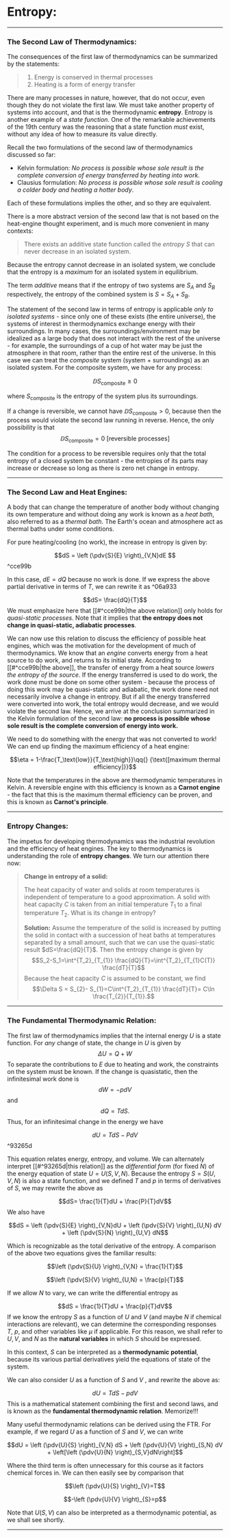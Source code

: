 # Entropy:
***
### The Second Law of Thermodynamics:

The consequences of the first law of thermodynamics can be summarized by the statements:

> 1. Energy is conserved in thermal processes
> 2. Heating is a form of energy transfer

There are many processes in nature, however, that do not occur, even though they do not violate the first law. We must take another property of systems into account, and that is the thermodynamic **entropy**. Entropy is another example of a *state function*. One of the remarkable achievements of the 19th century was the reasoning that a state function *must* exist, without any idea of how to measure its value directly.

Recall the two formulations of the second law of thermodynamics discussed so far:

- Kelvin formulation: *No process is possible whose sole result is the complete conversion of energy transferred by heating into work.*
- Clausius formulation: *No process is possible whose sole result is cooling a colder body and heating a hotter body*.

Each of these formulations implies the other, and so they are equivalent. 

There is a more abstract version of the second law that is not based on the heat-engine thought experiment, and is much more convenient in many contexts:

> There exists an additive state function called the *entropy* $S$ that can never decrease in an isolated system.


Because the entropy cannot decrease in an isolated system, we conclude that the entropy is a *maximum* for an isolated system in equilibrium. 

The term *additive* means that if the entropy of two systems are $S_A$ and $S_B$ respectively, the entropy of the combined system is $S=S_A + S_B$. 


The statement of the second law in terms of entropy is applicable *only to isolated systems* - since only one of these exists (the entire universe), the systems of interest in thermodynamics exchange energy with their surroundings. In many cases, the surroundings/environment may be idealized as a large body that does not interact with the rest of the universe - for example, the surroundings of a cup of hot water may be just the atmosphere in that room, rather than the entire rest of the universe. In this case we can treat the *composite* system (system + surroundings) as an isolated system. For the composite system, we have for any process:

$$\DD S_\text{composite} \geq 0$$

where $S_\text{composite}$ is the entropy of the system plus its surroundings.

If a change is reversible, we cannot have $\DD S_\text{composite} >0$, because then the process would violate the second law running in reverse. Hence, the only possibility is that
$$\DD S_\text{composite} = 0 \text{ [reversible processes]}$$

The condition for a process to be reversible requires only that the total entropy of a closed system be constant - the entropies of its parts may increase or decrease so long as there is zero net change in entropy. 


***

### The Second Law and Heat Engines:

A body that can change the temperature of another body without changing its own temperature and without doing any work is known as a *heat bath*, also referred to as a *thermal bath*. The Earth's ocean and atmosphere act as thermal baths under some conditions. 

For pure heating/cooling (no work), the increase in entropy is given by:

$$dS = \left (\pdv{S}{E} \right)_{V,N}dE $$ ^cce99b


In this case, $dE=dQ$ because no work is done. If we express the above partial derivative in terms of $T$, we can rewrite it as ^06a933

$$dS= \frac{dQ}{T}$$
We must emphasize here that [[#^cce99b|the above relation]] only holds for *quasi-static processes*. Note that it implies that **the entropy does not change in quasi-static, adiabatic processes**. 


We can now use this relation to discuss the efficiency of possible heat engines, which was the motivation for the development of much of thermodynamics. We know that an *engine* converts energy from a heat source to do work, and returns to its initial state. According to  [[#^cce99b|the above]], the transfer of energy from a heat source *lowers the entropy of the source*. If the energy transferred is used to do work, the work done must be done on some other system - because the process of doing this work may be quasi-static and adiabatic, the work done need not necessarily involve a change in entropy. But if all the energy transferred were converted into work, the total entropy would decrease, and we would violate the second law. Hence, we arrive at the conclusion summarized in the Kelvin formulation of the second law: **no process is possible whose sole result is the complete conversion of energy into work.**

We need to do something with the energy that was not converted to work! We can end up finding the maximum efficiency of a heat engine:

$$\eta = 1-\frac{T_\text{low}}{T_\text{high}}\qq{} {\text{[maximum thermal efficiency]}}$$

Note that the temperatures in the above are thermodynamic temperatures in Kelvin. A reversible engine with this efficiency is known as a **Carnot engine** - the fact that this is the maximum thermal efficiency can be proven, and this is known as **Carnot's principle**. 

***
### Entropy Changes:

The impetus for developing thermodynamics was the industrial revolution and the efficiency of heat engines. The key to thermodynamics is understanding the role of **entropy changes**. We turn our attention there now:

> **Change in entropy of a solid:**
> 
> The heat capacity of water and solids at room temperatures is independent of temperature to a good approximation. A solid with heat capacity $C$ is taken from an initial temperature $T_1$ to a final temperature $T_2$. What is its change in entropy?
> 
> **Solution:**
> Assume the temperature of the solid is increased by putting the solid in contact with a succession of heat baths at temperatures separated by a small amount, such that we can use the quasi-static result $dS=\frac{dQ}{T}$. Then the entropy change is given by
> $$S_2-S_1=\int^{T_2}_{T_{1}} \frac{dQ}{T}=\int^{T_2}_{T_{1}C(T)}  \frac{dT}{T}$$
> Because the heat capacity $C$ is assumed to be constant, we find $$\Delta S = S_{2}- S_{1}=C\int^{T_2}_{T_{1}} \frac{dT}{T}= C\ln 
 \frac{T_{2}}{T_{1}}.$$

***

### The Fundamental Thermodynamic Relation:

The first law of thermodynamics implies that the internal energy $U$ is a state function. For *any* change of state, the change in $U$ is given by $$\Delta U = Q + W$$ To separate the contributions to $E$ due to heating and work, the constraints on the system must be known. If the change is quasistatic, then the infinitesimal work done is $$dW = -pdV$$ and $$dQ = TdS.$$ Thus, for an infinitesimal change in the energy we have  

$$dU = TdS-PdV$$ ^93265d

This equation relates energy, entropy, and volume. We can alternately interpret [[#^93265d|this relation]] as the *differential form* (for fixed $N$) of the energy equation of state $U=U(S,V,N)$. Because the entropy $S=S(U,V,N)$ is also a state function, and we defined $T$ and $p$ in terms of derivatives of $S$, we may rewrite the above as

$$dS= \frac{1}{T}dU + \frac{P}{T}dV$$
We also have 

$$dS = \left (\pdv{S}{E} \right)_{V,N}dU + \left (\pdv{S}{V} \right)_{U,N} dV + \left (\pdv{S}{N} \right)_{U,V} dN$$

Which is recognizable as the total derivative of the entropy. A comparison of the above two equations gives the familiar results:

$$\left (\pdv{S}{U} \right)_{V,N} = \frac{1}{T}$$

$$\left (\pdv{S}{V} \right)_{U,N} = \frac{p}{T}$$

If we allow $N$ to vary, we can write the differential entropy as 

$$dS = \frac{1}{T}dU + \frac{p}{T}dV$$
If we know the entropy $S$ as a function of $U$ and $V$ (and maybe $N$ if chemical interactions are relevant), we can determine the corresponding responses $T$, $p$, and other variables like $\mu$ if applicable. For this reason, we shall refer to $U, V$, and $N$ as the **natural variables** in which $S$ should be expressed. 

In this context, $S$ can be interpreted as a **thermodynamic potential**, because its various partial derivatives yield the equations of state of the system. 

We can also consider $U$ as a function of $S$ and $V$ , and rewrite the above as:

$$dU = TdS - pdV$$
This is a mathematical statement combining the first and second laws, and is known as the **fundamental thermodynamic relation**. Memorize!!!

Many useful thermodynamic relations can be derived using the FTR. For example, if we regard $U$ as a function of $S$ and $V$, we can write 

$$dU = \left (\pdv{U}{S} \right)_{V,N} dS + \left (\pdv{U}{V} \right)_{S,N} dV + \left[\left (\pdv{U}{N} \right)_{S,V}dN\right]$$

Where the third term is often unnecessary for this course as it factors chemical forces in. We can then easily see by comparison that 

$$\left (\pdv{U}{S} \right)_{V}=T$$

$$-\left (\pdv{U}{V} \right)_{S}=p$$

Note that $U(S,V)$ can also be interpreted as a thermodynamic potential, as we shall see shortly.

***

